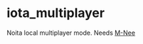 # iota_multiplayer

Noita local multiplayer mode. Needs [M-Nee](https://github.com/re-coilless/mnee)
